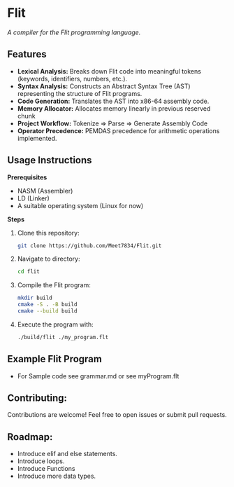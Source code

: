 # Flit
*A compiler for the Flit programming language.*

## Features

* **Lexical Analysis:** Breaks down Flit code into meaningful tokens (keywords, identifiers, numbers, etc.).
* **Syntax Analysis:** Constructs an Abstract Syntax Tree (AST) representing the structure of Flit programs.
* **Code Generation:** Translates the AST into x86-64 assembly code.
* **Memory Allocator:** Allocates memory linearly in previous reserved chunk
* **Project Workflow:** Tokenize => Parse => Generate Assembly Code 
* **Operator Precedence:** PEMDAS precedence for arithmetic operations implemented.

## Usage Instructions
**Prerequisites**

* NASM (Assembler)
* LD (Linker)
* A suitable operating system (Linux for now)

**Steps**

1.  Clone this repository:
    ```bash
    git clone https://github.com/Meet7834/Flit.git
    ```

2.  Navigate to directory:
    ```bash
    cd flit
    ```

3.  Compile the Flit program:
    ```bash
    mkdir build
    cmake -S . -B build
    cmake --build build 
    ```
4.  Execute the program with:
    ```bash
    ./build/flit ./my_program.flt
    ```
## Example Flit Program
*  For Sample code see grammar.md or see myProgram.flt

## Contributing:
Contributions are welcome! Feel free to open issues or submit pull requests.

## Roadmap:

* Introduce elif and else statements.
* Introduce loops.
* Introduce Functions
* Introduce more data types.
